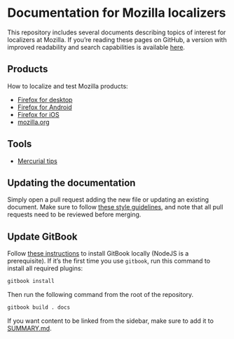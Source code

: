 # Documentation for Mozilla localizers

This repository includes several documents describing topics of interest for localizers at Mozilla. If you’re reading these pages on GitHub, a version with improved readability and search capabilities is available [here](https://mozilla-l10n.github.io/localizer-documentation).

## Products

How to localize and test Mozilla products:
* [Firefox for desktop](products/firefox_desktop/README.md)
* [Firefox for Android](products/firefox_android/README.md)
* [Firefox for iOS](products/firefox_ios/README.md)
* [mozilla.org](products/mozilla_org/README.md)

## Tools

* [Mercurial tips](tools/mercurial/README.md)

## Updating the documentation

Simply open a pull request adding the new file or updating an existing document. Make sure to follow [these style guidelines](https://github.com/mozilla-l10n/documentation/blob/master/misc/documentation_styleguide.md), and note that all pull requests need to be reviewed before merging.

## Update GitBook

Follow [these instructions](https://toolchain.gitbook.com/setup.html) to install GitBook locally (NodeJS is a prerequisite). If it’s the first time you use `gitbook`, run this command to install all required plugins:

```BASH
gitbook install
```

Then run the following command from the root of the repository.

```BASH
gitbook build . docs
```

If you want content to be linked from the sidebar, make sure to add it to [SUMMARY.md](SUMMARY.md).
